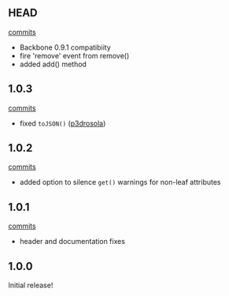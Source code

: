 ## HEAD

[commits](https://github.com/afeld/backbone-nested/compare/v1.0.3...master?w=1)

* Backbone 0.9.1 compatibiity
* fire 'remove' event from remove()
* added add() method

## 1.0.3

[commits](https://github.com/afeld/backbone-nested/compare/v1.0.2...v1.0.3?w=1)

* fixed `toJSON()` ([p3drosola](https://github.com/afeld/backbone-nested/pull/9))

## 1.0.2

[commits](https://github.com/afeld/backbone-nested/compare/v1.0.1...v1.0.2?w=1)

* added option to silence `get()` warnings for non-leaf attributes

## 1.0.1

[commits](https://github.com/afeld/backbone-nested/compare/v1.0.0...v1.0.1?w=1)

* header and documentation fixes

## 1.0.0

Initial release!

